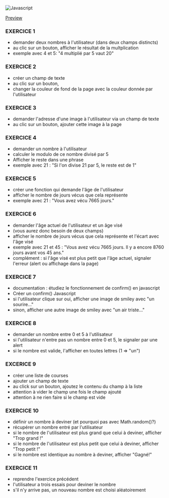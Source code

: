 ![Javascript](https://i.gifer.com/8OGO.gif)

[Preview](https://htmlpreview.github.io/?https://github.com/SeriousJack666/Exos-Javascript-Serie/blob/master/index.html)


### EXERCICE 1
* demander deux nombres à l'utilisateur (dans deux champs distincts)
* au clic sur un bouton, afficher le résultat de la multplication
* exemple avec 4 et 5: "4 multiplié par 5 vaut 20"

### EXERCICE 2
* créer un champ de texte
* au clic sur un bouton,
* changer la couleur de fond de la page avec la couleur donnée par l'utilisateur

### EXERCICE 3
* demander l'adresse d'une image à l'utilisateur via un champ de texte
* au clic sur un bouton, ajouter cette image à la page

### EXERCICE 4
* demander un nombre à l'utilisateur
* calculer le modulo de ce nombre divisé par 5
* Afficher le reste dans une phrase
* exemple avec 21 : "Si l'on divise 21 par 5, le reste est de 1" 

### EXERCICE 5
* créer une fonction qui demande l'âge de l'utilisateur
* afficher le nombre de jours vécus que cela représente
* exemple avec 21 : "Vous avez vécu 7665 jours."

### EXERCICE 6
* demander l'âge actuel de l'utilisateur et un âge visé
* (vous aurez donc besoin de deux champs)
* afficher le nombre de jours vécus que cela représente et l'écart avec l'âge visé
* exemple avec 21 et 45 : "Vous avez vécu 7665 jours. Il y a encore 8760 jours avant vos 45 ans."
* complément : si l'âge visé est plus petit que l'âge actuel, signaler l'erreur (alert ou affichage dans la page)

### EXERCICE 7
* documentation : étudiez le fonctionnement de confirm() en javascript
* Créer un confirm() Javascript
* si l'utilisateur clique sur oui, afficher une image de smiley avec "un sourire..."
* sinon, afficher une autre image de smiley avec "un air triste..."

### EXERCICE 8
* demander un nombre entre 0 et 5 à l'utilisateur
* si l'utilisateur n'entre pas un nombre entre 0 et 5, le signaler par une alert
* si le nombre est valide, l'afficher en toutes lettres (1 => "un")

### EXCERICE 9
* créer une liste de courses
* ajouter un champ de texte
* au click sur un bouton, ajoutez le contenu du champ à la liste
* attention à vider le champ une fois le champ ajouté
* attention à ne rien faire si le champ est vide

### EXERCICE 10
* définir un nombre à deviner (et pourquoi pas avec Math.random()?)
* récupérer un nombre entré par l'utilisateur
* si le nombre de l'utilisateur est plus grand que celui à deviner, afficher "Trop grand !"
* si le nombre de l'utilisateur est plus petit que celui à deviner, afficher "Trop petit !"
* si le nombre est identique au nombre à deviner, afficher "Gagné!"

### EXERCICE 11
* reprendre l'exercice précédent
* l'utilisateur a trois essais pour deviner le nombre
* s'il n'y arrive pas, un nouveau nombre est choisi aléatoirement
